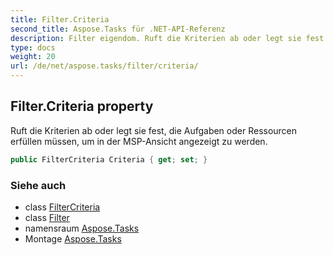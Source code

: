 ```yaml
---
title: Filter.Criteria
second_title: Aspose.Tasks für .NET-API-Referenz
description: Filter eigendom. Ruft die Kriterien ab oder legt sie fest die Aufgaben oder Ressourcen erfüllen müssen um in der MSPAnsicht angezeigt zu werden.
type: docs
weight: 20
url: /de/net/aspose.tasks/filter/criteria/
---
```

## Filter.Criteria property

Ruft die Kriterien ab oder legt sie fest, die Aufgaben oder Ressourcen erfüllen müssen, um in der MSP-Ansicht angezeigt zu werden.

```csharp
public FilterCriteria Criteria { get; set; }
```

### Siehe auch

* class [FilterCriteria](../../filtercriteria/)
* class [Filter](../)
* namensraum [Aspose.Tasks](../../filter/)
* Montage [Aspose.Tasks](../../../)


